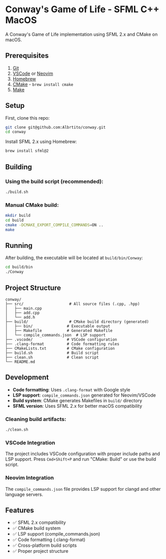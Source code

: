 # Conway's Game of Life - SFML C++ MacOS

A Conway's Game of Life implementation using SFML 2.x and CMake on macOS.

## Prerequisites

1. [Git](https://git-scm.com/)
2. [VSCode](https://code.visualstudio.com/) or [Neovim](https://neovim.io/)
3. [Homebrew](https://brew.sh)
4. [CMake](https://cmake.org/) - `brew install cmake`
5. [Make](https://www.gnu.org/software/make/#download)

## Setup

First, clone this repo:

```bash
git clone git@github.com:Albrtito/conway.git
cd conway
```

Install SFML 2.x using Homebrew:

```bash
brew install sfml@2
```

## Building

### Using the build script (recommended):

```bash
./build.sh
```

### Manual CMake build:

```bash
mkdir build
cd build
cmake -DCMAKE_EXPORT_COMPILE_COMMANDS=ON ..
make
```

## Running

After building, the executable will be located at `build/bin/Conway`:

```bash
cd build/bin
./Conway
```

## Project Structure

```
conway/
├── src/                    # All source files (.cpp, .hpp)
│   ├── main.cpp
│   ├── add.cpp
│   └── add.h
├── build/                  # CMake build directory (generated)
│   ├── bin/               # Executable output
│   ├── Makefile           # Generated Makefile
│   └── compile_commands.json  # LSP support
├── .vscode/               # VSCode configuration
├── .clang-format          # Code formatting rules
├── CMakeLists.txt         # CMake configuration
├── build.sh               # Build script
├── clean.sh               # Clean script
└── README.md
```

## Development

- **Code formatting**: Uses `.clang-format` with Google style
- **LSP support**: `compile_commands.json` generated for Neovim/VSCode
- **Build system**: CMake generates Makefiles in `build/` directory
- **SFML version**: Uses SFML 2.x for better macOS compatibility

### Cleaning build artifacts:

```bash
./clean.sh
```

### VSCode Integration

The project includes VSCode configuration with proper include paths and LSP support. Press `Cmd+Shift+P` and run "CMake: Build" or use the build script.

### Neovim Integration

The `compile_commands.json` file provides LSP support for clangd and other language servers.

## Features

- ✅ SFML 2.x compatibility
- ✅ CMake build system
- ✅ LSP support (compile_commands.json)
- ✅ Code formatting (.clang-format)
- ✅ Cross-platform build scripts
- ✅ Proper project structure
